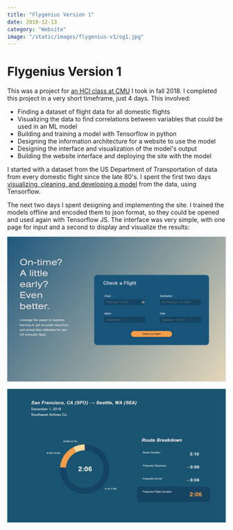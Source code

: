 ```yaml
---
title: "Flygenius Version 1"
date: 2018-12-13
category: "Website"
image: "/static/images/flygenius-v1/og1.jpg"
---
```


# Flygenius Version 1

This was a project for [an HCI class at CMU](http://humanaiclass.org) I took in fall 2018. I completed this project in a very short timeframe, just 4 days. This involved:

-   Finding a dataset of flight data for all domestic flights
-   Visualizing the data to find correlations between variables that could be used in an ML model
-   Building and training a model with Tensorflow in python
-   Designing the information architecture for a website to use the model
-   Designing the interface and visualization of the model's output
-   Building the website interface and deploying the site with the model

I started with a dataset from the US Department of Transportation of data from every domestic flight since the late 80's. I spent the first two days [visualizing, cleaning, and developing a model](https://github.com/CBR0MS/flight-time-model-data/blob/master/visualization/v1/v1Modeling.md) from the data, using Tensorflow.

The next two days I spent designing and implementing the site. I trained the models offline and encoded them to json format, so they could be opened and used again with Tensorflow JS. The interface was very simple, with one page for input and a second to display and visualize the results:

![](/static/images/flygenius-v1/og1.jpg "The old frontpage UI")

![](/static/images/flygenius-v1/og2.jpg "The old visualization/dashboard page")
